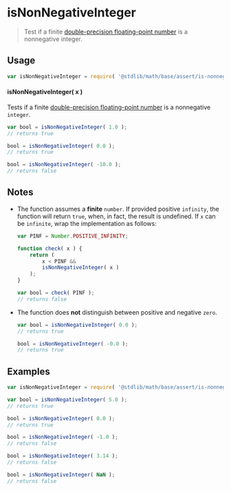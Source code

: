 # isNonNegativeInteger

> Test if a finite [double-precision floating-point number][ieee754] is a nonnegative integer.


<section class="usage">

## Usage

``` javascript
var isNonNegativeInteger = require( '@stdlib/math/base/assert/is-nonnegative-integer' );
```

#### isNonNegativeInteger( x )

Tests if a finite [double-precision floating-point number][ieee754] is a nonnegative `integer`.

``` javascript
var bool = isNonNegativeInteger( 1.0 );
// returns true

bool = isNonNegativeInteger( 0.0 );
// returns true

bool = isNonNegativeInteger( -10.0 );
// returns false
```

</section>

<!-- /.usage -->


<section class="notes">

## Notes

* The function assumes a __finite__ `number`. If provided positive `infinity`, the function will return `true`, when, in fact, the result is undefined. If `x` can be `infinite`, wrap the implementation as follows:

  ``` javascript
  var PINF = Number.POSITIVE_INFINITY;

  function check( x ) {
      return (
          x < PINF &&
          isNonNegativeInteger( x )
      );
  }

  var bool = check( PINF );
  // returns false
  ```

* The function does __not__ distinguish between positive and negative `zero`.

  ``` javascript
  var bool = isNonNegativeInteger( 0.0 );
  // returns true

  bool = isNonNegativeInteger( -0.0 );
  // returns true
  ```

</section>

<!-- /.notes -->


<section class="examples">

## Examples

``` javascript
var isNonNegativeInteger = require( '@stdlib/math/base/assert/is-nonnegative-integer' );

var bool = isNonNegativeInteger( 5.0 );
// returns true

bool = isNonNegativeInteger( 0.0 );
// returns true

bool = isNonNegativeInteger( -1.0 );
// returns false

bool = isNonNegativeInteger( 3.14 );
// returns false

bool = isNonNegativeInteger( NaN );
// returns false
```

</section>

<!-- /.examples -->


<section class="links">

[ieee754]: https://en.wikipedia.org/wiki/IEEE_754-1985

</section>

<!-- /.links -->
